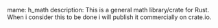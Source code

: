 mame: h_math
description: This is a general math library/crate for Rust. When i consider this to be done i will publish it commercially on crate.io.
